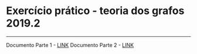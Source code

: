 # Exercício prático - teoria dos grafos 2019.2

***
Documento Parte 1 - [LINK](https://docs.google.com/document/d/1mYLRim39kyIWhmLARMJGcse3oD-4tJuCScJ4j3MQGn8/edit)
Documento Parte 2 - [LINK](https://docs.google.com/document/d/1yMQiMIyArdD8Wds01HYROlHlX1_iryKppgUjvyZzOXw/edit)